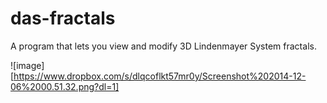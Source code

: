das-fractals
============

A program that lets you view and modify 3D Lindenmayer System fractals.

![image][https://www.dropbox.com/s/dlqcoflkt57mr0y/Screenshot%202014-12-06%2000.51.32.png?dl=1]
